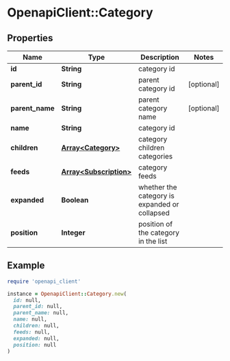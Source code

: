 # OpenapiClient::Category

## Properties

| Name | Type | Description | Notes |
| ---- | ---- | ----------- | ----- |
| **id** | **String** | category id |  |
| **parent_id** | **String** | parent category id | [optional] |
| **parent_name** | **String** | parent category name | [optional] |
| **name** | **String** | category id |  |
| **children** | [**Array&lt;Category&gt;**](Category.md) | category children categories |  |
| **feeds** | [**Array&lt;Subscription&gt;**](Subscription.md) | category feeds |  |
| **expanded** | **Boolean** | whether the category is expanded or collapsed |  |
| **position** | **Integer** | position of the category in the list |  |

## Example

```ruby
require 'openapi_client'

instance = OpenapiClient::Category.new(
  id: null,
  parent_id: null,
  parent_name: null,
  name: null,
  children: null,
  feeds: null,
  expanded: null,
  position: null
)
```

